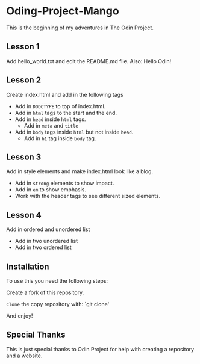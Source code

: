 # Oding-Project-Mango
 
This is the beginning of my adventures in The Odin Project.

## Lesson 1
Add hello_world.txt and edit the README.md file.
Also: Hello Odin!

## Lesson 2

Create index.html and add in the following tags
* Add in `DODCTYPE` to top of index.html.
* Add in `html` tags to the start and the end.
* Add in `head` inside `html` tags.
  * Add in `meta` and `title`
* Add in `body` tags inside `html` but not inside `head`.
  * Add in `h1` tag inside `body` tag.
## Lesson 3

Add in style elements and make index.html look like a blog.
* Add in `strong` elements to show impact.
* Add in `em` to show emphasis.
* Work with the header tags to see different sized elements.

## Lesson 4

Add in ordered and unordered list
* Add in two unordered list
* Add in two ordered list

## Installation

To use this you need the following steps:

Create a fork of this repository.

`Clone` the copy repository with:
`git clone'

And enjoy!

## Special Thanks
This is just special thanks to Odin Project for help
with creating a repository and a website.
